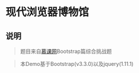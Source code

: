 # 现代浏览器博物馆
## 说明
>题目来自[慕课网](http://www.imooc.com/)Bootstrap篇综合挑战题

>本Demo基于Bootstrap(v3.3.0)以及jquery(1.11.1)